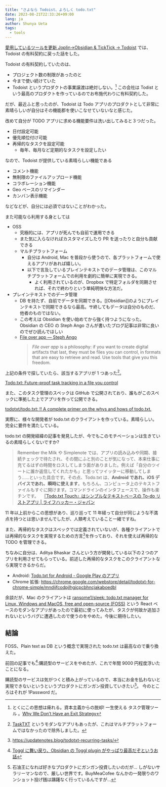 ```yaml
---
title: "さよなら Todoist、よろしく todo.txt"
date: 2023-08-21T22:33:26+09:00
lang: ja
author: Shunya Ueta
tags:
  - tools
---
```


[愛用しているツールを更新 Joplin→Obsidian & TickTick → Todoist](/posts/2023-08-21-2233/) では、Todoist の有料契約に戻った話をした。

Todoist の有料契約していたのは、

- プロジェクト数の制限があったのと
- 今まで使い続けていた
- Todoist というプロダクトの事業譲渡は絶対しない。[^no-exit]
  この会社は Todist という最高のプロダクトを作っているのでお布施代わりに有料契約した。

だが、最近ふと思ったのが、Todoist は Todo アプリのプロダクトとして非常に素晴らしいが自分はその機能郡を使いこなせていないなと感じた。

改めて自分が TODO アプリに求める機能要件は洗い出してみると３つだった。

- 日付設定可能
- 優先順位付け可能
- 再帰的なタスクを設定可能
  - 毎年、毎月など定期的なタスクを設定したい

なので、Todoist が提供している素晴らしい機能である

- コメント機能
- 無制限のファイルアップロード機能
- コラボレーション機能
- Geo ベースのリマインダー
- カンバン表示機能

などなどが、自分には必須ではないことがわかった。

また可能なら利用する身としては

- OSS
  - 究極的には、アプリが死んでも自前で運用できる
  - また気に入らなければカスタマイズしたり PR を送ったりと自分も貢献できる
  - マルチプラットフォーム
    - 自分は Android, Mac を普段から使うので、各プラットフォームで使えるアプリがあれば嬉しい。
    - 以下で言及しているプレインテキストでのデータ管理は、このマルチプラットフォームでの利用を劇的に簡単に実現できる。
      - よく利用されているのが、Dropbox で特定フォルダを同期させれば、それで終わりという単純明快な方法だ。
- プレインテキストでのデータ管理
  - DB を持たず、自前でデータを同期できる。[[Obsidian]]のようにプレインテキストで同期できるなら最高。サ終してもデータは自分のものだ、他者のものではない。
  - この考えは Obsidian を使い始めてから強く持つようになった。Obsidian の CEO の Steph Ango さんが書いたブログ記事は非常に良いのでぜひ読んでほしい
  - [File over app — Steph Ango](https://stephanango.com/file-over-app)
    > *File over app* is a philosophy: if you want to create digital artifacts that last, they must be files you can control, in formats that are easy to retrieve and read. Use tools that give you this freedom.

上記の条件で探していたら、該当するアプリが 1 つあった[^tasktxt]。

[Todo\.txt: Future\-proof task tracking in a file you control](http://todotxt.org/)

また、このタスク管理のスペックは GitHub で公開されており、誰もがこのスペックに準拠した上でアプリを作って公開できる。

[todotxt/todo\.txt: ‼️ A complete primer on the whys and hows of todo\.txt\.](https://github.com/todotxt/todo.txt)

実際に、様々な開発者が todo.txt のクライアントを作っている。素晴らしい。完全に要件を満たしている。

todo.txt の開発経緯の記事を発見したが、今でもこのモチベーションは生きているの素晴らしくないですか?

> Remember the Milk や Simplenote では、アプリの読み込みや同期、接続チェックで待たされ、その間にふと別のことが気になって、本来仕事に充てるはずの時間をロスしてしまう面がありました。例えば「自分のツイートに誰か返信してくれたかも」と思ってツイッターに移動してしまう……といった具合です。その点、Todo.txt は、**Android であれ、iOS デバイスであれ、瞬時に使えます**。もちろん、コンピュータ上のテキストファイルもすぐに開けます。コマンドラインのインタフェースで、操作も楽チンです。
> 　[『Todo\.txt Touch』はシンプルなテキストベースの To\-do リストアプリ \| ライフハッカー・ジャパン](https://www.lifehacker.jp/article/120119todotxt_touchios/)

11 年以上前からこの思想があり、巡り巡って 11 年経って自分が同じような不満点を持つとは思いませんでしたが、人類考えていること一緒ですね。

また、再帰的なタスクはスペックでは定義されていないが、各種クライアントでは再帰的なタスクを実現するための方言[^recurring-task]を作っており、それを使えば再帰的な TODO を管理できる。

ちなみに自分は、Aditya Bhaskar さんという方が開発している以下の２つのアプリを利用させてもらっている。前述した再帰的なタスクをこのクライアントなら実現できるからだ。

- Android: [Todo\.txt for Android \- Google Play のアプリ](https://play.google.com/store/apps/details?id=net.c306.ttsuper&hl=ja&gl=US)
- Chrome 拡張: https://chrome.google.com/webstore/detail/todotxt-for-chrome-simple/mndijfcodpjlhgjcpcbhncjakaboedbl

余談だが、Mac のクライアントは [ransome1/sleek: todo\.txt manager for Linux, Windows and MacOS, free and open\-source \(FOSS\)](https://github.com/ransome1/sleek) という React ベースのモダンなアプリがあったので最初に使ってみたが、タスクが何故か追加されないというバグに遭遇したので使うのをやめた。今後に期待したい。

## 結論

FOSS、Plain text as DB という概念で実現された todo.txt は最高なので乗り換えた。

前回の記事でも[^session]:購読型のサービスをやめたが、これで年間 9000 円程度浮いたことになる。

購読型のサービスは気がつくと積み上がっているので、本当にお金を払わないと実現できないというというプロダクトにガンガン投資していきたい[^sekiyuo]。
今のところはそれが 1Password だ。

[^tasktxt]: [TaskTXT](https://tasktxt.com/) というモダンなアプリもあったが、これはマルチプラットフォームではなかったので除外しました。
[^recurring-task]: https://updatenotes.blog/todotxt-recurring-tasks/
[^sekiyuo]: 石油王になれば好きなプロダクトにガンガン投資したいのだが... しがないサラリーマンなので、厳しい世界です。BuyMeaCofee なんかの一発限りのワンショット投げ銭は躊躇なく行っているんですが...
[^session]: [Toggl に舞い戻り、Obsidian の Toggl plugin がやっぱり最高だぞというお話](/posts/2023-08-01-0144/)
[^no-exit]:
    とくにこの思想は痺れる。資本主義からの脱却! 一生使える タスク管理ツール
    。[Why We Don’t Have an Exit Strategy](https://blog.doist.com/no-exit-strategy/)
